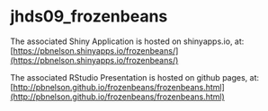 # jhds09_frozenbeans

The associated Shiny Application is hosted on shinyapps.io, at:
[https://pbnelson.shinyapps.io/frozenbeans/](https://pbnelson.shinyapps.io/frozenbeans/)

The associated RStudio Presentation is hosted on github pages, at:
[http://pbnelson.github.io/frozenbeans/frozenbeans.html](http://pbnelson.github.io/frozenbeans/frozenbeans.html)

